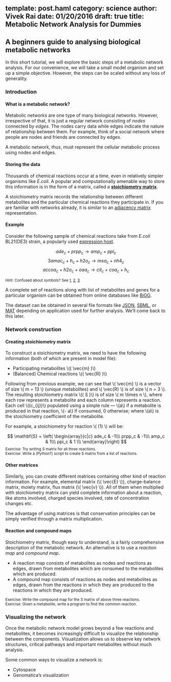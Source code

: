 template: post.haml
category: science
author: Vivek Rai
date: 01/20/2016
draft: true
title: Metabolic Network Analysis for Dummies
---
A beginners guide to analysing biological metabolic networks
---

In this short tutorial, we will explore the basic steps of a metabolic network
analysis. For our convenience, we will take a small model organism and set up
a simple objective. However, the steps can be scaled without any loss of
generality.

### Introduction

#### What is a metabolic network?

Metabolic networks are one type of many biological networks. However,
irrespective of that, it is just a regular network consisting of *nodes*
connected by *edges*. The nodes carry data while edges indicate the nature of
relationship between them. For example, think of a social network where people
are nodes and friends are connected by edges.

A metabolic network, thus, must represent the cellular metabolic process using
nodes and edges.

#### Storing the data

Thousands of chemical reactions occur at a time, even in relatively simpler
organisms like *E.coli*. A popular and computationally amenable way to store
this information is in the form of a matrix, called a [**stoichiometry
matrix**](http://www.bio-physics.at/wiki/index.php?title=Stoichiometric_Matrix).

A stoichiometry matrix records the relationship between different metabolites and
the particular chemical reactions they participate in. If you are familiar with
networks already, it is similar to an [adjacency matrix](https://en.wikipedia.org/wiki/Adjacency_matrix) representation.

#### Example

Consider the following sample of chemical reactions take from *E.coli* BL21(DE3)
strain, a popularly used [expression host]().

$$ ade_c + prpp_c → amp_c + ppi_c \tag{1} $$
$$ 3amac_c + h_c + h2o_c → msa_c + nh4_c \tag{2} $$
$$ accoa_c + h2o_c + oaa_c → cit_c + coa_c + h_c \tag{3} $$

<small class="hint">Hint: Confused about symbols? See [1](http://bigg.ucsd.edu/models/iECD_1391/reactions/ADPT), [2](http://bigg.ucsd.edu/models/iECD_1391/reactions/3AMACHYD), [3](http://bigg.ucsd.edu/models/iECD_1391/reactions/CS) </small>

A complete set of reactions along with list of metabolites and genes for
a particular organism can be obtained from online databases like
[BiGG](http://bigg.ucsd.edu/).

The dataset can be obtained in several file formats like [JSON](https://en.wikipedia.org/wiki/JSON),
[SBML](http://sbml.org), or [MAT](http://www.mathworks.com/help/pdf_doc/matlab/matfile_format.pdf) depending on application used for further analysis. We’ll
come back to this later.

### Network construction

#### Creating stoichiometry matrix

To construct a stoichiometry matrix, we need to have the following information
(both of which are present in model file):

* Participating metabolites \\(( \vec{m} )\\)
* (Balanced) Chemical reactions \\(( \vec{R} )\\)

Following from previous example, we can see that \\( \vec{m} \\) is
a vector of size \\( m = 13 \\) (unique metabolites) and \\( \vec{R} \\) is of
size \\( n = 3 \\). The resulting stoichiometry matrix \\(( S )\\) is of size \\(
m \times n \\), where each row represents a metabolite and each column represents
a reaction. Each cell \\((c_{ij})\\) populated using a simple rule — \\(a\\) if
a metabolite is produced in that reaction, \\(- a\\) if consumed, 0 otherwise;
where \\(a\\) is the stoichiometry coefficient of the metabolite.

For example, a stoichiometry for reaction \\( (1) \\) will be:

$$
\mathbf{S} = 
\left(
\begin{array}{c|c}
ade_c & -1\\\ prpp_c & -1\\\ amp_c & 1\\\ ppi_c & 1 \\\
\end{array}\right)
$$
<small class="hint">
Exercise: Try writing S matrix for all three reactions.<br>
Exercise: Write a (Python?) script to create S matrix from a list of reactions. </small>

#### Other matrices

Similarly, you can create different matrices containing other kind of reaction
information. For example, elemental matrix (\\( \vec{E} \\)), charge-balance
matrix, moiety matrix, flux matrix (\\( \vec{v} \\)).
All of them when multiplied with stoichiometry matrix can yield complete
information about a reaction, like atoms involved, charged species involved,
rate of concentration changes etc.

The advantage of using matrices is that conservation principles can be simply
verified through a matrix multiplication.

#### Reaction and compound maps

Stoichiometry matrix, though easy to understand, is a fairly comprehensive
description of the metabolic network. An alternative is to use a *reaction
map* and *compound map*.

* A reaction map consists of metabolites as nodes and reactions as edges, drawn
    from metabolites which are consumed to the metabolites which are produced.
* A compound map consists of reactions as nodes and metabolites as edges, drawn
    from the reactions in which they are produced to the reactions in which they
    are produced.

<small class="hint">
Exercise: Write the compound map for the S matrix of above three reactions.<br>
Exercise: Given a metabolite, write a program to find the common reaction.</small>

### Visualizing the network

Once the metabolic network model grows beyond a few reactions and metabolites,
it becomes increasingly difficult to visualize the relationship between the
components. Visualization allows us to observe key network structures, critical
pathways and important metabolites without much analysis.

Some common ways to visualize a network is:

* Cytospace
* Genomatica’s visualization
